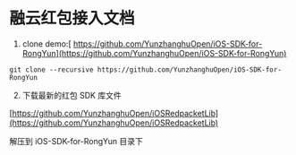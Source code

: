 融云红包接入文档
=====

1. clone demo:[ https://github.com/YunzhanghuOpen/iOS-SDK-for-RongYun](https://github.com/YunzhanghuOpen/iOS-SDK-for-RongYun)

  `git clone --recursive https://github.com/YunzhanghuOpen/iOS-SDK-for-RongYun`

2. 下载最新的红包 SDK 库文件

  [https://github.com/YunzhanghuOpen/iOSRedpacketLib](https://github.com/YunzhanghuOpen/iOSRedpacketLib)

  解压到 iOS-SDK-for-RongYun 目录下
